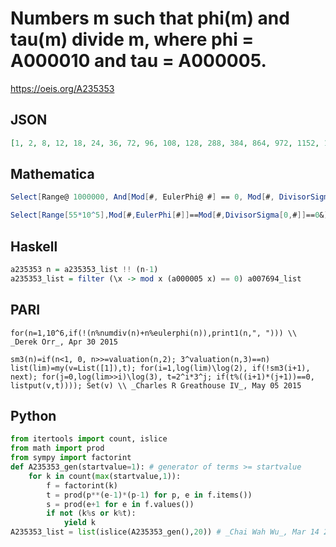 # Numbers m such that phi\(m\) and tau\(m\) divide m, where phi \= A000010 and tau \= A000005\.
https://oeis.org/A235353
## JSON
```JSON
[1, 2, 8, 12, 18, 24, 36, 72, 96, 108, 128, 288, 384, 864, 972, 1152, 1944, 3456, 6144, 6912, 7776, 13122, 18432, 26244, 31104, 32768, 52488, 55296, 62208, 69984, 98304, 209952, 279936, 294912, 497664, 559872, 708588, 839808, 884736, 1679616, 3538944, 4478976]
```
## Mathematica
```Mathematica
Select[Range@ 1000000, And[Mod[#, EulerPhi@ #] == 0, Mod[#, DivisorSigma[0, #]] == 0] &] (* _Michael De Vlieger_, May 05 2015 *)
```
```Mathematica
Select[Range[55*10^5],Mod[#,EulerPhi[#]]==Mod[#,DivisorSigma[0,#]]==0&] (* _Harvey P. Dale_, Feb 22 2023 *)
```
## Haskell
```Haskell
a235353 n = a235353_list !! (n-1)
a235353_list = filter (\x -> mod x (a000005 x) == 0) a007694_list
```
## PARI
```PARI
for(n=1,10^6,if(!(n%numdiv(n)+n%eulerphi(n)),print1(n,", "))) \\ _Derek Orr_, Apr 30 2015
```
```PARI
sm3(n)=if(n<1, 0, n>>=valuation(n,2); 3^valuation(n,3)==n)
list(lim)=my(v=List([1]),t); for(i=1,log(lim)\log(2), if(!sm3(i+1), next); for(j=0,log(lim>>i)\log(3), t=2^i*3^j; if(t%((i+1)*(j+1))==0, listput(v,t)))); Set(v) \\ _Charles R Greathouse IV_, May 05 2015
```
## Python
```Python
from itertools import count, islice
from math import prod
from sympy import factorint
def A235353_gen(startvalue=1): # generator of terms >= startvalue
    for k in count(max(startvalue,1)):
        f = factorint(k)
        t = prod(p**(e-1)*(p-1) for p, e in f.items())
        s = prod(e+1 for e in f.values())
        if not (k%s or k%t):
            yield k
A235353_list = list(islice(A235353_gen(),20)) # _Chai Wah Wu_, Mar 14 2023
```
